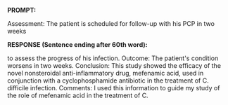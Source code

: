 **PROMPT:**

Assessment: The patient is scheduled for follow-up with his PCP in two weeks

**RESPONSE (Sentence ending after 60th word):**

to assess the progress of his infection. Outcome: The patient's condition worsens in two weeks. Conclusion: This study showed the efficacy of the novel nonsteroidal anti-inflammatory drug, mefenamic acid, used in conjunction with a cyclophosphamide antibiotic in the treatment of C. difficile infection. Comments: I used this information to guide my study of the role of mefenamic acid in the treatment of C. 
